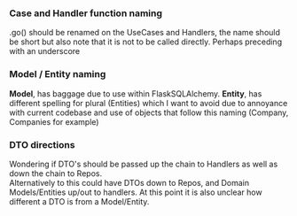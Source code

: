### Case and Handler function naming
.go() should be renamed on the UseCases and Handlers, the name should be short but also
note that it is not to be called directly.  Perhaps preceding with an underscore

### Model / Entity naming
**Model**, has baggage due to use within FlaskSQLAlchemy.
**Entity**, has different spelling for plural (Entities) which I want to avoid due to annoyance with
current codebase and use of objects that follow this naming (Company, Companies for example)

### DTO directions
Wondering if DTO's should be passed up the chain to Handlers as well as down the chain to Repos.  
Alternatively to this could have DTOs down to Repos, and Domain Models/Entities up/out to handlers.
At this point it is also unclear how different a DTO is from a Model/Entity.
